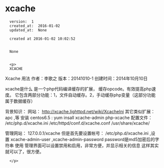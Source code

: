 
  # xcache

      version:  1
      created_at:  2016-01-02
      updated_at:  None

      created at 2016-01-02 10:02:52 


      None


      <p>
      XCACHE

Xcache 用法
作者：李歌之
版本：20141010-1
创建时间：2014年10月10日


 
xcache是什么
是一个php代码编译缓存的扩展， 缓存opcode。有效提高php速度。
它包含两部分功能：1，文件自动缓存。2，手动缓存php变量（这部分功能属于数据缓存）

背景知识：
网站： http://xcache.lighttpd.net/wiki/XcacheIni
其它类似扩展：apc ,等
安装
 centos6.5 : yum insall  xcache-admin  php-xcache
配置文件：
 /etc/php.d/xcache.ini
 /etc/httpd/conf.d/xcache.conf
 /usr/share/xcache/


 
管理网站：  127.0.0.1/xcache
但是首先要设置帐号： 
  /etc/php.d/xcache.ini ,设置 xcache-admin-user ,xcache-admin-password
 password是md5加密后的字符串
使用
管理界面可以设置禁用和启用，非常方便，并显示相关的信息
这样其实就可以了，很方便。





 


      </p>

  